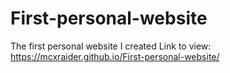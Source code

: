 # First-personal-website
The first personal website I created
Link to view: https://mcxraider.github.io/First-personal-website/
